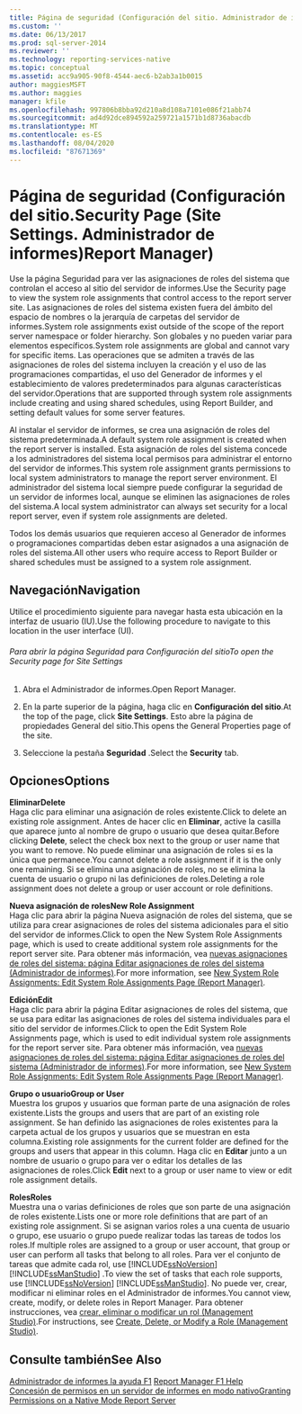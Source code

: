 ```yaml
---
title: Página de seguridad (Configuración del sitio. Administrador de informes) | Microsoft Docs
ms.custom: ''
ms.date: 06/13/2017
ms.prod: sql-server-2014
ms.reviewer: ''
ms.technology: reporting-services-native
ms.topic: conceptual
ms.assetid: acc9a905-90f8-4544-aec6-b2ab3a1b0015
author: maggiesMSFT
ms.author: maggies
manager: kfile
ms.openlocfilehash: 997806b8bba92d210a8d108a7101e086f21abb74
ms.sourcegitcommit: ad4d92dce894592a259721a1571b1d8736abacdb
ms.translationtype: MT
ms.contentlocale: es-ES
ms.lasthandoff: 08/04/2020
ms.locfileid: "87671369"
---
```

# <a name="security-page-site-settings-report-manager"></a><span data-ttu-id="ace79-103">Página de seguridad (Configuración del sitio.</span><span class="sxs-lookup"><span data-stu-id="ace79-103">Security Page (Site Settings.</span></span> <span data-ttu-id="ace79-104">Administrador de informes)</span><span class="sxs-lookup"><span data-stu-id="ace79-104">Report Manager)</span></span>
  <span data-ttu-id="ace79-105">Use la página Seguridad para ver las asignaciones de roles del sistema que controlan el acceso al sitio del servidor de informes.</span><span class="sxs-lookup"><span data-stu-id="ace79-105">Use the Security page to view the system role assignments that control access to the report server site.</span></span> <span data-ttu-id="ace79-106">Las asignaciones de roles del sistema existen fuera del ámbito del espacio de nombres o la jerarquía de carpetas del servidor de informes.</span><span class="sxs-lookup"><span data-stu-id="ace79-106">System role assignments exist outside of the scope of the report server namespace or folder hierarchy.</span></span> <span data-ttu-id="ace79-107">Son globales y no pueden variar para elementos específicos.</span><span class="sxs-lookup"><span data-stu-id="ace79-107">System role assignments are global and cannot vary for specific items.</span></span> <span data-ttu-id="ace79-108">Las operaciones que se admiten a través de las asignaciones de roles del sistema incluyen la creación y el uso de las programaciones compartidas, el uso del Generador de informes y el establecimiento de valores predeterminados para algunas características del servidor.</span><span class="sxs-lookup"><span data-stu-id="ace79-108">Operations that are supported through system role assignments include creating and using shared schedules, using Report Builder, and setting default values for some server features.</span></span>  
  
 <span data-ttu-id="ace79-109">Al instalar el servidor de informes, se crea una asignación de roles del sistema predeterminada.</span><span class="sxs-lookup"><span data-stu-id="ace79-109">A default system role assignment is created when the report server is installed.</span></span> <span data-ttu-id="ace79-110">Esta asignación de roles del sistema concede a los administradores del sistema local permisos para administrar el entorno del servidor de informes.</span><span class="sxs-lookup"><span data-stu-id="ace79-110">This system role assignment grants permissions to local system administrators to manage the report server environment.</span></span> <span data-ttu-id="ace79-111">El administrador del sistema local siempre puede configurar la seguridad de un servidor de informes local, aunque se eliminen las asignaciones de roles del sistema.</span><span class="sxs-lookup"><span data-stu-id="ace79-111">A local system administrator can always set security for a local report server, even if system role assignments are deleted.</span></span>  
  
 <span data-ttu-id="ace79-112">Todos los demás usuarios que requieren acceso al Generador de informes o programaciones compartidas deben estar asignados a una asignación de roles del sistema.</span><span class="sxs-lookup"><span data-stu-id="ace79-112">All other users who require access to Report Builder or shared schedules must be assigned to a system role assignment.</span></span>  
  
## <a name="navigation"></a><span data-ttu-id="ace79-113">Navegación</span><span class="sxs-lookup"><span data-stu-id="ace79-113">Navigation</span></span>  
 <span data-ttu-id="ace79-114">Utilice el procedimiento siguiente para navegar hasta esta ubicación en la interfaz de usuario (IU).</span><span class="sxs-lookup"><span data-stu-id="ace79-114">Use the following procedure to navigate to this location in the user interface (UI).</span></span>  
  
###### <a name="to-open-the-security-page-for-site-settings"></a><span data-ttu-id="ace79-115">Para abrir la página Seguridad para Configuración del sitio</span><span class="sxs-lookup"><span data-stu-id="ace79-115">To open the Security page for Site Settings</span></span>  
  
1.  <span data-ttu-id="ace79-116">Abra el Administrador de informes.</span><span class="sxs-lookup"><span data-stu-id="ace79-116">Open Report Manager.</span></span>  
  
2.  <span data-ttu-id="ace79-117">En la parte superior de la página, haga clic en **Configuración del sitio**.</span><span class="sxs-lookup"><span data-stu-id="ace79-117">At the top of the page, click **Site Settings**.</span></span> <span data-ttu-id="ace79-118">Esto abre la página de propiedades General del sitio.</span><span class="sxs-lookup"><span data-stu-id="ace79-118">This opens the General Properties page of the site.</span></span>  
  
3.  <span data-ttu-id="ace79-119">Seleccione la pestaña **Seguridad** .</span><span class="sxs-lookup"><span data-stu-id="ace79-119">Select the **Security** tab.</span></span>  
  
## <a name="options"></a><span data-ttu-id="ace79-120">Opciones</span><span class="sxs-lookup"><span data-stu-id="ace79-120">Options</span></span>  
 <span data-ttu-id="ace79-121">**Eliminar**</span><span class="sxs-lookup"><span data-stu-id="ace79-121">**Delete**</span></span>  
 <span data-ttu-id="ace79-122">Haga clic para eliminar una asignación de roles existente.</span><span class="sxs-lookup"><span data-stu-id="ace79-122">Click to delete an existing role assignment.</span></span> <span data-ttu-id="ace79-123">Antes de hacer clic en **Eliminar**, active la casilla que aparece junto al nombre de grupo o usuario que desea quitar.</span><span class="sxs-lookup"><span data-stu-id="ace79-123">Before clicking **Delete**, select the check box next to the group or user name that you want to remove.</span></span> <span data-ttu-id="ace79-124">No puede eliminar una asignación de roles si es la única que permanece.</span><span class="sxs-lookup"><span data-stu-id="ace79-124">You cannot delete a role assignment if it is the only one remaining.</span></span> <span data-ttu-id="ace79-125">Si se elimina una asignación de roles, no se elimina la cuenta de usuario o grupo ni las definiciones de roles.</span><span class="sxs-lookup"><span data-stu-id="ace79-125">Deleting a role assignment does not delete a group or user account or role definitions.</span></span>  
  
 <span data-ttu-id="ace79-126">**Nueva asignación de roles**</span><span class="sxs-lookup"><span data-stu-id="ace79-126">**New Role Assignment**</span></span>  
 <span data-ttu-id="ace79-127">Haga clic para abrir la página Nueva asignación de roles del sistema, que se utiliza para crear asignaciones de roles del sistema adicionales para el sitio del servidor de informes.</span><span class="sxs-lookup"><span data-stu-id="ace79-127">Click to open the New System Role Assignments page, which is used to create additional system role assignments for the report server site.</span></span> <span data-ttu-id="ace79-128">Para obtener más información, vea [nuevas asignaciones de roles del sistema: página Editar asignaciones de roles del sistema &#40;Administrador de informes&#41;](../../2014/reporting-services/new-system-role-assignments-edit-system-role-assignments-page-report-manager.md).</span><span class="sxs-lookup"><span data-stu-id="ace79-128">For more information, see [New System Role Assignments: Edit System Role Assignments Page &#40;Report Manager&#41;](../../2014/reporting-services/new-system-role-assignments-edit-system-role-assignments-page-report-manager.md).</span></span>  
  
 <span data-ttu-id="ace79-129">**Edición**</span><span class="sxs-lookup"><span data-stu-id="ace79-129">**Edit**</span></span>  
 <span data-ttu-id="ace79-130">Haga clic para abrir la página Editar asignaciones de roles del sistema, que se usa para editar las asignaciones de roles del sistema individuales para el sitio del servidor de informes.</span><span class="sxs-lookup"><span data-stu-id="ace79-130">Click to open the Edit System Role Assignments page, which is used to edit individual system role assignments for the report server site.</span></span> <span data-ttu-id="ace79-131">Para obtener más información, vea [nuevas asignaciones de roles del sistema: página Editar asignaciones de roles del sistema &#40;Administrador de informes&#41;](../../2014/reporting-services/new-system-role-assignments-edit-system-role-assignments-page-report-manager.md).</span><span class="sxs-lookup"><span data-stu-id="ace79-131">For more information, see [New System Role Assignments: Edit System Role Assignments Page &#40;Report Manager&#41;](../../2014/reporting-services/new-system-role-assignments-edit-system-role-assignments-page-report-manager.md).</span></span>  
  
 <span data-ttu-id="ace79-132">**Grupo o usuario**</span><span class="sxs-lookup"><span data-stu-id="ace79-132">**Group or User**</span></span>  
 <span data-ttu-id="ace79-133">Muestra los grupos y usuarios que forman parte de una asignación de roles existente.</span><span class="sxs-lookup"><span data-stu-id="ace79-133">Lists the groups and users that are part of an existing role assignment.</span></span> <span data-ttu-id="ace79-134">Se han definido las asignaciones de roles existentes para la carpeta actual de los grupos y usuarios que se muestran en esta columna.</span><span class="sxs-lookup"><span data-stu-id="ace79-134">Existing role assignments for the current folder are defined for the groups and users that appear in this column.</span></span> <span data-ttu-id="ace79-135">Haga clic en **Editar** junto a un nombre de usuario o grupo para ver o editar los detalles de las asignaciones de roles.</span><span class="sxs-lookup"><span data-stu-id="ace79-135">Click **Edit** next to a group or user name to view or edit role assignment details.</span></span>  
  
 <span data-ttu-id="ace79-136">**Roles**</span><span class="sxs-lookup"><span data-stu-id="ace79-136">**Roles**</span></span>  
 <span data-ttu-id="ace79-137">Muestra una o varias definiciones de roles que son parte de una asignación de roles existente.</span><span class="sxs-lookup"><span data-stu-id="ace79-137">Lists one or more role definitions that are part of an existing role assignment.</span></span> <span data-ttu-id="ace79-138">Si se asignan varios roles a una cuenta de usuario o grupo, ese usuario o grupo puede realizar todas las tareas de todos los roles.</span><span class="sxs-lookup"><span data-stu-id="ace79-138">If multiple roles are assigned to a group or user account, that group or user can perform all tasks that belong to all roles.</span></span> <span data-ttu-id="ace79-139">Para ver el conjunto de tareas que admite cada rol, use [!INCLUDE[ssNoVersion](../includes/ssnoversion-md.md)] [!INCLUDE[ssManStudio](../includes/ssmanstudio-md.md)] .</span><span class="sxs-lookup"><span data-stu-id="ace79-139">To view the set of tasks that each role supports, use [!INCLUDE[ssNoVersion](../includes/ssnoversion-md.md)] [!INCLUDE[ssManStudio](../includes/ssmanstudio-md.md)].</span></span> <span data-ttu-id="ace79-140">No puede ver, crear, modificar ni eliminar roles en el Administrador de informes.</span><span class="sxs-lookup"><span data-stu-id="ace79-140">You cannot view, create, modify, or delete roles in Report Manager.</span></span> <span data-ttu-id="ace79-141">Para obtener instrucciones, vea [crear, eliminar o modificar un rol &#40;Management Studio&#41;](security/role-definitions-create-delete-or-modify.md).</span><span class="sxs-lookup"><span data-stu-id="ace79-141">For instructions, see [Create, Delete, or Modify a Role &#40;Management Studio&#41;](security/role-definitions-create-delete-or-modify.md).</span></span>  
  
## <a name="see-also"></a><span data-ttu-id="ace79-142">Consulte también</span><span class="sxs-lookup"><span data-stu-id="ace79-142">See Also</span></span>  
 <span data-ttu-id="ace79-143">[Administrador de informes la ayuda F1](../../2014/reporting-services/report-manager-f1-help.md) </span><span class="sxs-lookup"><span data-stu-id="ace79-143">[Report Manager F1 Help](../../2014/reporting-services/report-manager-f1-help.md) </span></span>  
 [<span data-ttu-id="ace79-144">Concesión de permisos en un servidor de informes en modo nativo</span><span class="sxs-lookup"><span data-stu-id="ace79-144">Granting Permissions on a Native Mode Report Server</span></span>](security/granting-permissions-on-a-native-mode-report-server.md)  
  
  
